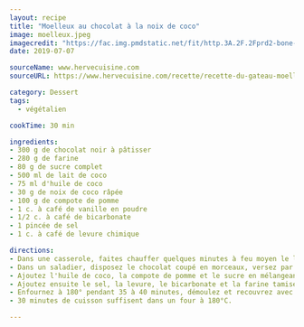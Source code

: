 ```yaml
---
layout: recipe
title: "Moelleux au chocolat à la noix de coco"
image: moelleux.jpeg
imagecredit: "https://fac.img.pmdstatic.net/fit/http.3A.2F.2Fprd2-bone-image.2Es3-website-eu-west-1.2Eamazonaws.2Ecom.2Ffac.2F2018.2F07.2F30.2F3d65f26c-9b65-4fe0-b8f1-984d1dd70afb.2Ejpeg/748x372/quality/80/crop-from/center/gateau-moelleux-au-chocolat-et-aux-amandes.jpeg"
date: 2019-07-07

sourceName: www.hervecuisine.com
sourceURL: https://www.hervecuisine.com/recette/recette-du-gateau-moelleux-au-chocolat-vegan/

category: Dessert
tags:
  - végétalien

cookTime: 30 min

ingredients:
- 300 g de chocolat noir à pâtisser
- 280 g de farine
- 80 g de sucre complet
- 500 ml de lait de coco
- 75 ml d'huile de coco
- 30 g de noix de coco râpée
- 100 g de compote de pomme
- 1 c. à café de vanille en poudre
- 1/2 c. à café de bicarbonate
- 1 pincée de sel
- 1 c. à café de levure chimique

directions:
- Dans une casserole, faites chauffer quelques minutes à feu moyen le lait de coco avec la vanille et la noix de coco
- Dans un saladier, disposez le chocolat coupé en morceaux, versez par dessus la préparation chaude et mélangez délicatement pour obtenir un résultat homogène
- Ajoutez l'huile de coco, la compote de pomme et le sucre en mélangeant à chaque étape
- Ajoutez ensuite le sel, la levure, le bicarbonate et la farine tamisée. Mélangez le tout puis versez dans un moule huilé et fariné de 22 cm de diamètre
- Enfournez à 180° pendant 35 à 40 minutes, démoulez et recouvrez avec du chocolat fondu et des copeaux de noix de coco.
- 30 minutes de cuisson suffisent dans un four à 180°C.

---
```

